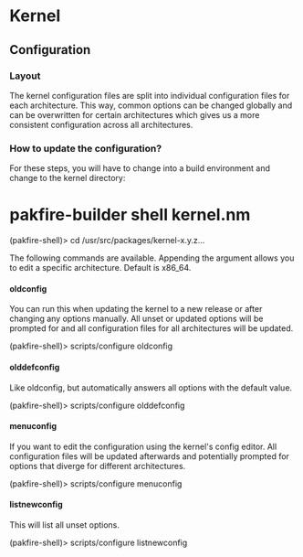 # Kernel

## Configuration

### Layout

The kernel configuration files are split into individual configuration files for
each architecture. This way, common options can be changed globally and can be
overwritten for certain architectures which gives us a more consistent configuration
across all architectures.

### How to update the configuration?

For these steps, you will have to change into a build environment and change to
the kernel directory:

  # pakfire-builder shell kernel.nm
  (pakfire-shell)> cd /usr/src/packages/kernel-x.y.z...

The following commands are available. Appending the <arch> argument allows you
to edit a specific architecture. Default is x86_64.

#### oldconfig

You can run this when updating the kernel to a new release or after changing any
options manually. All unset or updated options will be prompted for and all
configuration files for all architectures will be updated.

  (pakfire-shell)> scripts/configure oldconfig <arch>

#### olddefconfig

Like oldconfig, but automatically answers all options with the default value.

  (pakfire-shell)> scripts/configure olddefconfig

#### menuconfig

If you want to edit the configuration using the kernel's config editor. All
configuration files will be updated afterwards and potentially prompted for options
that diverge for different architectures.

  (pakfire-shell)> scripts/configure menuconfig <arch>

#### listnewconfig

This will list all unset options.

  (pakfire-shell)> scripts/configure listnewconfig <arch>
